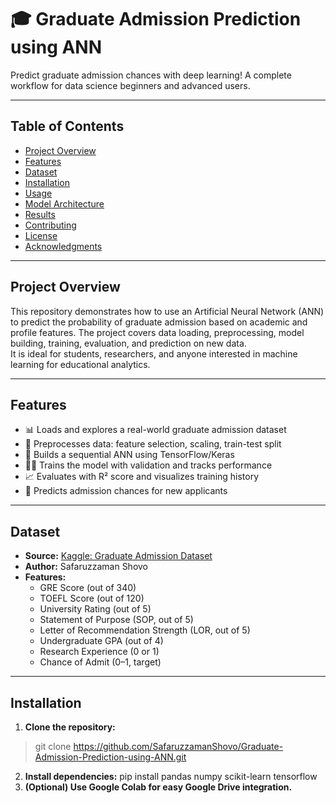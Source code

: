 <div align="left">

# 🎓 Graduate Admission Prediction using ANN

Predict graduate admission chances with deep learning! A complete workflow for data science beginners and advanced users.


</div>

---

## Table of Contents

- [Project Overview](#project-overview)
- [Features](#features)
- [Dataset](#dataset)
- [Installation](#installation)
- [Usage](#usage)
- [Model Architecture](#model-architecture)
- [Results](#results)
- [Contributing](#contributing)
- [License](#license)
- [Acknowledgments](#acknowledgments)

---

## Project Overview

This repository demonstrates how to use an Artificial Neural Network (ANN) to predict the probability of graduate admission based on academic and profile features. The project covers data loading, preprocessing, model building, training, evaluation, and prediction on new data.  
It is ideal for students, researchers, and anyone interested in machine learning for educational analytics.

---

## Features

- 📊 Loads and explores a real-world graduate admission dataset
- 🧹 Preprocesses data: feature selection, scaling, train-test split
- 🧠 Builds a sequential ANN using TensorFlow/Keras
- 🏋️‍♂️ Trains the model with validation and tracks performance
- 📈 Evaluates with R² score and visualizes training history
- 🔮 Predicts admission chances for new applicants

---

## Dataset

- **Source:** [Kaggle: Graduate Admission Dataset](https://www.kaggle.com/datasets/safaruzzamanshovo/graduate-admission-dataset)
- **Author:** Safaruzzaman Shovo
- **Features:**
  - GRE Score (out of 340)
  - TOEFL Score (out of 120)
  - University Rating (out of 5)
  - Statement of Purpose (SOP, out of 5)
  - Letter of Recommendation Strength (LOR, out of 5)
  - Undergraduate GPA (out of 4)
  - Research Experience (0 or 1)
  - Chance of Admit (0–1, target)

---

## Installation

1. **Clone the repository:**
>git clone https://github.com/SafaruzzamanShovo/Graduate-Admission-Prediction-using-ANN.git
2. **Install dependencies:**
pip install pandas numpy scikit-learn tensorflow
3. **(Optional) Use Google Colab for easy Google Drive integration.**

